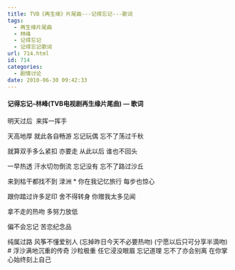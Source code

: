 ```yaml
---
title: TVB《再生缘》片尾曲---记得忘记---歌词
tags:
  - 再生缘片尾曲
  - 林峰
  - 记得忘记
  - 记得忘记歌词
url: 714.html
id: 714
categories:
  - 剧情讨论
date: 2010-06-30 09:42:33
---
```


#### 记得忘记–林峰(TVB电视剧再生缘片尾曲) — 歌词

明天过后  来挥一挥手

天高地厚 就此各自畅游 忘记玩偶 忘不了荡过千秋

就算双手多么紧扣 亦要走 从此以后 谁也不回头

一早热透 汗水切勿倒流 忘记没有 忘不了路过沙丘

来到枯干都找不到 渌洲 \* 你在我记忆旅行 每步也惊心

跟你踏过许多足印 舍不得转身 你赠我太多见闻

拿不走的热吻 多努力放低

偏不会忘记 苦恋纪念品

纯属过路 风筝不懂爱别人 (忘掉昨日今天不必要热吻) (宁愿以后只可分享半滴吻) # 浮沙满地沉重的传奇 沙粒极重 任它浸没眼眉 忘记道理 忘不了亦会别离 在你掌心始终刻上自己
